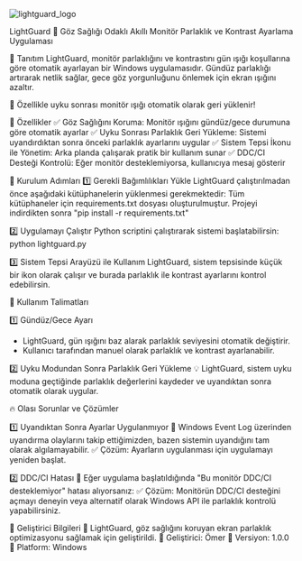 ![lightguard_logo](https://github.com/user-attachments/assets/8bd7e70c-12f0-4a2d-9723-2c149c6ae005)

LightGuard
🔆 Göz Sağlığı Odaklı Akıllı Monitör Parlaklık ve Kontrast Ayarlama Uygulaması

📌 Tanıtım
LightGuard, monitör parlaklığını ve kontrastını gün ışığı koşullarına göre otomatik ayarlayan bir Windows uygulamasıdır.
Gündüz parlaklığı artırarak netlik sağlar, gece göz yorgunluğunu önlemek için ekran ışığını azaltır.

🚀 Özellikle uyku sonrası monitör ışığı otomatik olarak geri yüklenir!

🔧 Özellikler
✅ Göz Sağlığını Koruma: Monitör ışığını gündüz/gece durumuna göre otomatik ayarlar
✅ Uyku Sonrası Parlaklık Geri Yükleme: Sistemi uyandırdıktan sonra önceki parlaklık ayarlarını uygular
✅ Sistem Tepsi İkonu ile Yönetim: Arka planda çalışarak pratik bir kullanım sunar
✅ DDC/CI Desteği Kontrolü: Eğer monitör desteklemiyorsa, kullanıcıya mesaj gösterir

📌 Kurulum Adımları
1️⃣ Gerekli Bağımlılıkları Yükle
LightGuard çalıştırılmadan önce aşağıdaki kütüphanelerin yüklenmesi gerekmektedir:
Tüm kütüphaneler için requirements.txt dosyası oluşturulmuştur.
Projeyi indirdikten sonra 
"pip install -r requirements.txt"

2️⃣ Uygulamayı Çalıştır
Python scriptini çalıştırarak sistemi başlatabilirsin:
python lightguard.py

3️⃣ Sistem Tepsi Arayüzü ile Kullanım
LightGuard, sistem tepsisinde küçük bir ikon olarak çalışır ve burada parlaklık ile kontrast ayarlarını kontrol edebilirsin.

🎯 Kullanım Talimatları

1️⃣ Gündüz/Gece Ayarı
- LightGuard, gün ışığını baz alarak parlaklık seviyesini otomatik değiştirir.
- Kullanıcı tarafından manuel olarak parlaklık ve kontrast ayarlanabilir.

2️⃣ Uyku Modundan Sonra Parlaklık Geri Yükleme
💡 LightGuard, sistem uyku moduna geçtiğinde parlaklık değerlerini kaydeder ve uyandıktan sonra otomatik olarak uygular.

🔥 Olası Sorunlar ve Çözümler

1️⃣ Uyandıktan Sonra Ayarlar Uygulanmıyor
🔹 Windows Event Log üzerinden uyandırma olaylarını takip ettiğimizden, bazen sistemin uyandığını tam olarak algılamayabilir.
✅ Çözüm: Ayarların uygulanması için uygulamayı yeniden başlat.

2️⃣ DDC/CI Hatası
🔹 Eğer uygulama başlatıldığında "Bu monitör DDC/CI desteklemiyor" hatası alıyorsanız:
✅ Çözüm: Monitörün DDC/CI desteğini açmayı deneyin veya alternatif olarak Windows API ile parlaklık kontrolü yapabilirsiniz.

📌 Geliştirici Bilgileri
🚀 LightGuard, göz sağlığını koruyan ekran parlaklık optimizasyonu sağlamak için geliştirildi.
📌 Geliştirici: Ömer
📌 Versiyon: 1.0.0
📌 Platform: Windows
